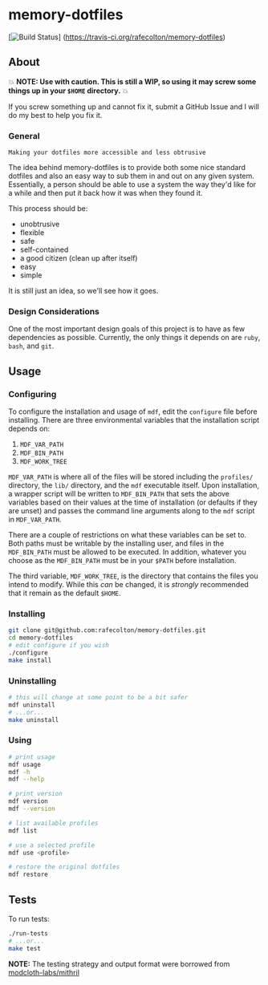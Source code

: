 memory-dotfiles
===============

[![Build Status](https://travis-ci.org/rafecolton/memory-dotfiles.png?branch=master)]
(https://travis-ci.org/rafecolton/memory-dotfiles)

## About

:boom: **NOTE: Use with caution.  This is still a WIP, so using it may
screw some things up in your `$HOME` directory.** :boom: 

If you screw something
up and cannot fix it, submit a GitHub Issue and I will do my best to help
you fix it.

### General

    Making your dotfiles more accessible and less obtrusive
    
The idea behind memory-dotfiles is to provide both some nice standard 
dotfiles and also an easy way to sub them in and out on any given system.
Essentially, a person should be able to use a system the way they'd like
for a while and then put it back how it was when they found it.

This process should be:

* unobtrusive
* flexible
* safe
* self-contained
* a good citizen (clean up after itself)
* easy
* simple

It is still just an idea, so we'll see how it goes.

### Design Considerations

One of the most important design goals of this project is to have as
few dependencies as possible.  Currently, the only things it depends
on are `ruby`, `bash`, and `git`.

## Usage

### Configuring

To configure the installation and usage of `mdf`, edit the `configure`
file before installing.  There are three environmental
variables that the installation script depends on:

1. `MDF_VAR_PATH`
2. `MDF_BIN_PATH`
3. `MDF_WORK_TREE`

`MDF_VAR_PATH` is where all of the files will be stored including the `profiles/`
directory, the `lib/` directory, and the `mdf` executable itself.  Upon
installation, a wrapper script will be written to `MDF_BIN_PATH` that sets the
above variables based on their values at the time of installation (or defaults
if they are unset) and passes the command line arguments along to the `mdf` script
in `MDF_VAR_PATH`.  

There are a couple of restrictions on what these variables can be set to.  Both
paths must be writable by the installing user, and files in the `MDF_BIN_PATH`
must be allowed to be executed.  In addition, whatever you choose as the 
`MDF_BIN_PATH` must be in your `$PATH` before installation.

The third variable, `MDF_WORK_TREE`, is the directory that
contains the files you intend to modify.  While this *can*
be changed, it is *strongly* recommended that it remain as
the default `$HOME`.

### Installing

```bash
git clone git@github.com:rafecolton/memory-dotfiles.git
cd memory-dotfiles
# edit configure if you wish
./configure
make install
```

### Uninstalling

```bash
# this will change at some point to be a bit safer
mdf uninstall
# ...or...
make uninstall
```

### Using

```bash
# print usage
mdf usage
mdf -h
mdf --help

# print version
mdf version
mdf --version

# list available profiles
mdf list

# use a selected profile
mdf use <profile>

# restore the original dotfiles
mdf restore
```

## Tests

To run tests:

```bash
./run-tests
# ...or...
make test
```

**NOTE:** The testing strategy and output format were borrowed from 
[modcloth-labs/mithril](https://github.com/modcloth-labs/mithril)
